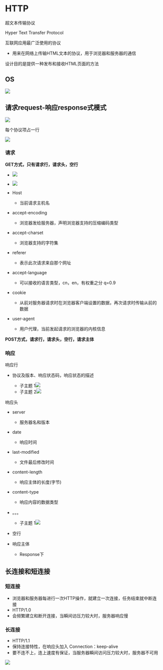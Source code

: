 # HTTP

超文本传输协议

Hyper Text Transfer Protocol

互联网应用最广泛使用的协议

- 用来在网络上传输HTML文本的协议，用于浏览器和服务器的通信

设计目的是提供一种发布和接收HTML页面的方法

## OS

![](assets/73eaf8ff78fb3886961ed0fbcc24d639223f5bdcc6d03574667c75d1dbf3b07e.png)

## 请求request-响应response式模式

![](assets/6f29bc5fb7a88753fd9395cba3c610d2d03b56e446403069e4888eb4259e45f0.png)

每个协议项占一行

![](assets/b902c4f5a3e55390c708aaef9df9c508843999f95c50c5b8e350a7fa39dad43c.png)

### 请求

**GET方式，只有请求行，请求头，空行**

- ![](assets/6f1d4d934efabb272e48498ddfa3ab515a5839b8157e874db9cc23ad883bcdd8.png)

- ![](assets/ec614e723a7dd715cf6dd089df79a85ef38c599accaa8f0e5c1bfe2813315cb6.png)

- Host

	- 当前请求主机名

- accept-encoding

	- 浏览器发给服务器，声明浏览器支持的压缩编码类型

- accept-charset

	- 浏览器支持的字符集

- referer

	- 表示此次请求来自那个网址

- accept-language

	- 可以接收的语言类型，cn，en，有权重之分 q=0.9

- cookie

	- 从前对服务器请求时在浏览器客户端设置的数据，再次请求时传输从前的数据

- user-agent

	- 用户代理，当前发起请求的浏览器的内核信息

**POST方式，请求行，请求头，空行，请求主体**

### 响应

响应行

- 协议及版本、响应状态码，响应状态的描述

	- 子主题 1![](assets/291d0e661d1a3642667039c5e86c725f354adbff64fb7d8b334ebebbc691620f.png)
	- 子主题 2![](assets/68c088aebf183a06f992b47b262a5877f7355c341f7189ca6e4f9a09d9cd2c87.png)

响应头

- server

	- 服务器名和版本

- date

	- 响应时间

- last-modified

	- 文件最后修改时间

- content-length

	- 响应主体的长度(字节)

- content-type

	- 响应内容的数据类型

- 。。。

	- 子主题 1![](assets/ae6955a2632ecc4d16797f95792793ac4fb648fd8d3a6e68b53c6fd7f0320418.png)

- 空行
- 响应主体

	- Response下

## 长连接和短连接

### 短连接

- 浏览器和服务器每进行一次HTTP操作，就建立一次连接，任务结束就中断连接
- HTTP/1.0
- 会频繁建立和断开连接，当瞬间访压力较大时，服务器响应慢

### 长连接

- HTTP/1.1
- 保持连接特性，在响应头加入 Connection：keep-alive
- 要不连不上，连上速度有保证，当服务器瞬间访问压力较大时，服务器不可用

![](assets/a0d92ca2fbcf7fdac6beacfdb03c0ca173450c6a496978deca7e4c58b5fb98c1.png)


